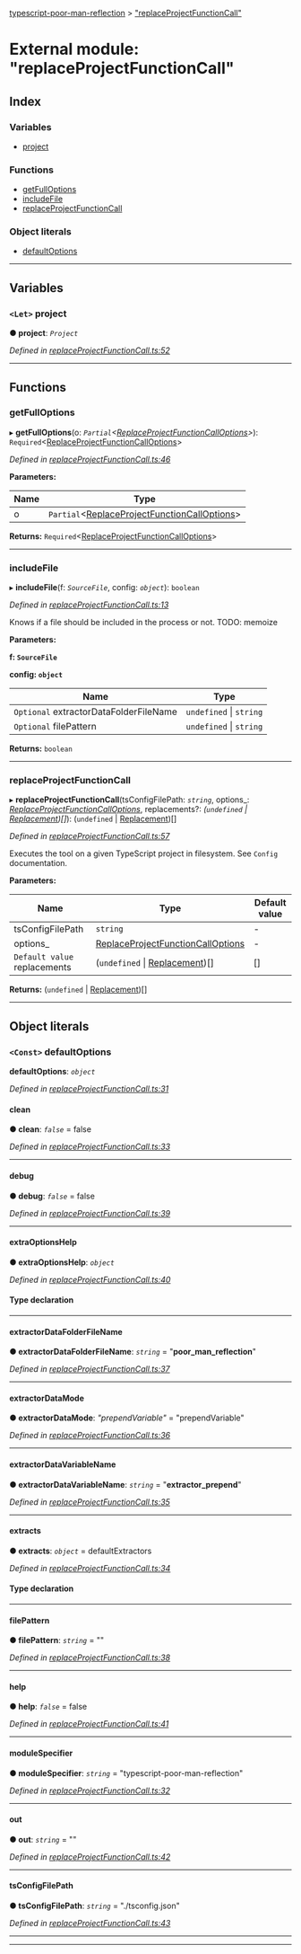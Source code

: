 [typescript-poor-man-reflection](../README.md) > ["replaceProjectFunctionCall"](../modules/_replaceprojectfunctioncall_.md)

# External module: "replaceProjectFunctionCall"

## Index

### Variables

* [project](_replaceprojectfunctioncall_.md#project)

### Functions

* [getFullOptions](_replaceprojectfunctioncall_.md#getfulloptions)
* [includeFile](_replaceprojectfunctioncall_.md#includefile)
* [replaceProjectFunctionCall](_replaceprojectfunctioncall_.md#replaceprojectfunctioncall)

### Object literals

* [defaultOptions](_replaceprojectfunctioncall_.md#defaultoptions)

---

## Variables

<a id="project"></a>

### `<Let>` project

**● project**: *`Project`*

*Defined in [replaceProjectFunctionCall.ts:52](https://github.com/cancerberoSgx/typescript-poor-man-reflection/blob/9e477be/src/replaceProjectFunctionCall.ts#L52)*

___

## Functions

<a id="getfulloptions"></a>

###  getFullOptions

▸ **getFullOptions**(o: *`Partial`<[ReplaceProjectFunctionCallOptions](../interfaces/_types_.replaceprojectfunctioncalloptions.md)>*): `Required`<[ReplaceProjectFunctionCallOptions](../interfaces/_types_.replaceprojectfunctioncalloptions.md)>

*Defined in [replaceProjectFunctionCall.ts:46](https://github.com/cancerberoSgx/typescript-poor-man-reflection/blob/9e477be/src/replaceProjectFunctionCall.ts#L46)*

**Parameters:**

| Name | Type |
| ------ | ------ |
| o | `Partial`<[ReplaceProjectFunctionCallOptions](../interfaces/_types_.replaceprojectfunctioncalloptions.md)> |

**Returns:** `Required`<[ReplaceProjectFunctionCallOptions](../interfaces/_types_.replaceprojectfunctioncalloptions.md)>

___
<a id="includefile"></a>

###  includeFile

▸ **includeFile**(f: *`SourceFile`*, config: *`object`*): `boolean`

*Defined in [replaceProjectFunctionCall.ts:13](https://github.com/cancerberoSgx/typescript-poor-man-reflection/blob/9e477be/src/replaceProjectFunctionCall.ts#L13)*

Knows if a file should be included in the process or not. TODO: memoize

**Parameters:**

**f: `SourceFile`**

**config: `object`**

| Name | Type |
| ------ | ------ |
| `Optional` extractorDataFolderFileName | `undefined` \| `string` |
| `Optional` filePattern | `undefined` \| `string` |

**Returns:** `boolean`

___
<a id="replaceprojectfunctioncall"></a>

###  replaceProjectFunctionCall

▸ **replaceProjectFunctionCall**(tsConfigFilePath: *`string`*, options_: *[ReplaceProjectFunctionCallOptions](../interfaces/_types_.replaceprojectfunctioncalloptions.md)*, replacements?: *(`undefined` \| [Replacement](../interfaces/_types_.replacement.md))[]*): (`undefined` \| [Replacement](../interfaces/_types_.replacement.md))[]

*Defined in [replaceProjectFunctionCall.ts:57](https://github.com/cancerberoSgx/typescript-poor-man-reflection/blob/9e477be/src/replaceProjectFunctionCall.ts#L57)*

Executes the tool on a given TypeScript project in filesystem. See `Config` documentation.

**Parameters:**

| Name | Type | Default value |
| ------ | ------ | ------ |
| tsConfigFilePath | `string` | - |
| options_ | [ReplaceProjectFunctionCallOptions](../interfaces/_types_.replaceprojectfunctioncalloptions.md) | - |
| `Default value` replacements | (`undefined` \| [Replacement](../interfaces/_types_.replacement.md))[] |  [] |

**Returns:** (`undefined` \| [Replacement](../interfaces/_types_.replacement.md))[]

___

## Object literals

<a id="defaultoptions"></a>

### `<Const>` defaultOptions

**defaultOptions**: *`object`*

*Defined in [replaceProjectFunctionCall.ts:31](https://github.com/cancerberoSgx/typescript-poor-man-reflection/blob/9e477be/src/replaceProjectFunctionCall.ts#L31)*

<a id="defaultoptions.clean"></a>

####  clean

**● clean**: *`false`* = false

*Defined in [replaceProjectFunctionCall.ts:33](https://github.com/cancerberoSgx/typescript-poor-man-reflection/blob/9e477be/src/replaceProjectFunctionCall.ts#L33)*

___
<a id="defaultoptions.debug"></a>

####  debug

**● debug**: *`false`* = false

*Defined in [replaceProjectFunctionCall.ts:39](https://github.com/cancerberoSgx/typescript-poor-man-reflection/blob/9e477be/src/replaceProjectFunctionCall.ts#L39)*

___
<a id="defaultoptions.extraoptionshelp"></a>

####  extraOptionsHelp

**● extraOptionsHelp**: *`object`*

*Defined in [replaceProjectFunctionCall.ts:40](https://github.com/cancerberoSgx/typescript-poor-man-reflection/blob/9e477be/src/replaceProjectFunctionCall.ts#L40)*

#### Type declaration

___
<a id="defaultoptions.extractordatafolderfilename"></a>

####  extractorDataFolderFileName

**● extractorDataFolderFileName**: *`string`* = "__poor_man_reflection__"

*Defined in [replaceProjectFunctionCall.ts:37](https://github.com/cancerberoSgx/typescript-poor-man-reflection/blob/9e477be/src/replaceProjectFunctionCall.ts#L37)*

___
<a id="defaultoptions.extractordatamode"></a>

####  extractorDataMode

**● extractorDataMode**: *"prependVariable"* = "prependVariable"

*Defined in [replaceProjectFunctionCall.ts:36](https://github.com/cancerberoSgx/typescript-poor-man-reflection/blob/9e477be/src/replaceProjectFunctionCall.ts#L36)*

___
<a id="defaultoptions.extractordatavariablename"></a>

####  extractorDataVariableName

**● extractorDataVariableName**: *`string`* = "__extractor_prepend__"

*Defined in [replaceProjectFunctionCall.ts:35](https://github.com/cancerberoSgx/typescript-poor-man-reflection/blob/9e477be/src/replaceProjectFunctionCall.ts#L35)*

___
<a id="defaultoptions.extracts"></a>

####  extracts

**● extracts**: *`object`* =  defaultExtractors

*Defined in [replaceProjectFunctionCall.ts:34](https://github.com/cancerberoSgx/typescript-poor-man-reflection/blob/9e477be/src/replaceProjectFunctionCall.ts#L34)*

#### Type declaration

[k: `string`]: [Extractor](_types_.md#extractor)

___
<a id="defaultoptions.filepattern"></a>

####  filePattern

**● filePattern**: *`string`* = ""

*Defined in [replaceProjectFunctionCall.ts:38](https://github.com/cancerberoSgx/typescript-poor-man-reflection/blob/9e477be/src/replaceProjectFunctionCall.ts#L38)*

___
<a id="defaultoptions.help"></a>

####  help

**● help**: *`false`* = false

*Defined in [replaceProjectFunctionCall.ts:41](https://github.com/cancerberoSgx/typescript-poor-man-reflection/blob/9e477be/src/replaceProjectFunctionCall.ts#L41)*

___
<a id="defaultoptions.modulespecifier"></a>

####  moduleSpecifier

**● moduleSpecifier**: *`string`* = "typescript-poor-man-reflection"

*Defined in [replaceProjectFunctionCall.ts:32](https://github.com/cancerberoSgx/typescript-poor-man-reflection/blob/9e477be/src/replaceProjectFunctionCall.ts#L32)*

___
<a id="defaultoptions.out"></a>

####  out

**● out**: *`string`* = ""

*Defined in [replaceProjectFunctionCall.ts:42](https://github.com/cancerberoSgx/typescript-poor-man-reflection/blob/9e477be/src/replaceProjectFunctionCall.ts#L42)*

___
<a id="defaultoptions.tsconfigfilepath"></a>

####  tsConfigFilePath

**● tsConfigFilePath**: *`string`* = "./tsconfig.json"

*Defined in [replaceProjectFunctionCall.ts:43](https://github.com/cancerberoSgx/typescript-poor-man-reflection/blob/9e477be/src/replaceProjectFunctionCall.ts#L43)*

___

___

